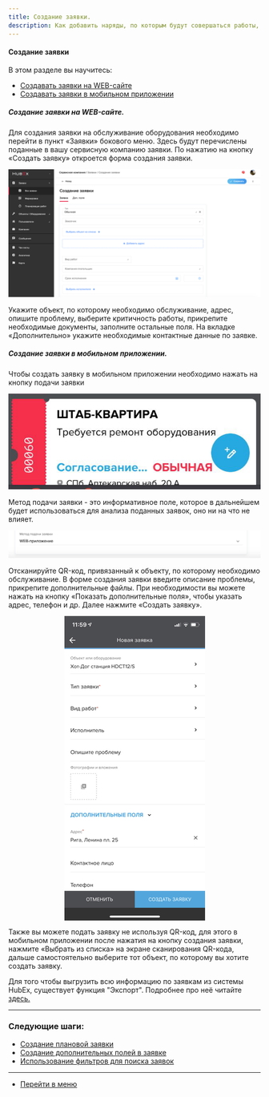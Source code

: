 ```yaml
---
title: Создание заявки.
description: Как добавить наряды, по которым будут совершаться работы, в систему HubEx?
---
```


<!-- Yandex.Metrika counter -->
<script type="text/javascript" >
   (function(m,e,t,r,i,k,a){m[i]=m[i]||function(){(m[i].a=m[i].a||[]).push(arguments)};
   m[i].l=1*new Date();k=e.createElement(t),a=e.getElementsByTagName(t)[0],k.async=1,k.src=r,a.parentNode.insertBefore(k,a)})
   (window, document, "script", "https://mc.yandex.ru/metrika/tag.js", "ym");
   ym('{{ site.yandex_metric }}', "init", {
        id:'{{ site.yandex_metric }}',
        clickmap:true,
        trackLinks:true,
        accurateTrackBounce:true,
        webvisor:true
   });
</script>
<noscript><div><img src="https://mc.yandex.ru/watch/'{{ site.yandex_metric }}'" style="position:absolute; left:-9999px;" alt="" /></div></noscript>
<!-- /Yandex.Metrika counter -->

#### Создание заявки
В этом разделе вы научитесь:
<html>
<meta charset="utf-8">
<title>Быстрый переход внутри документа</title>
<ul>
     <li><a href="#webticket">Создавать заявки на WEB-сайте</a></li>
     <li><a href="#mobticket">Создавать заявки в мобильном приложении</a></li>
</ul>
</html>

<h5 id="webticket">Создание заявки на WEB-сайте.</h5>
Для создания заявки на обслуживание оборудования необходимо перейти в пункт «Заявки» бокового меню. Здесь будут перечислены поданные в вашу сервисную компанию заявки. По нажатию на кнопку «Создать заявку» откроется форма создания заявки.

![tick1.png](/attachments/images/FAQ/USER/CreatingTicket/tick1.png)

Укажите объект, по которому необходимо обслуживание, адрес, опишите проблему, выберите критичность работы, прикрепите необходимые документы, заполните остальные поля. На вкладке «Дополнительно» укажите необходимые контактные данные по заявке.

<h5 id="mobticket">Создание заявки в мобильном приложении.</h5>
Чтобы создать заявку в мобильном приложении необходимо нажать на кнопку подачи заявки

![tick2.png](/attachments/images/FAQ/USER/CreatingTicket/tick2.png)

Метод подачи заявки - это информативное поле, которое в дальнейшем будет использоваться для анализа поданных заявок, оно ни на что не влияет.

![tick4.png](/attachments/images/FAQ/USER/CreatingTicket/tick4.png)

Отсканируйте QR-код, привязанный к объекту, по которому необходимо обслуживание. В форме создания заявки введите описание проблемы, прикрепите дополнительные файлы. При необходимости вы можете нажать на кнопку «Показать дополнительные поля», чтобы указать адрес, телефон и др. Далее нажмите «Создать заявку».

<div>
  <img  style="margin: 0 auto; display: block; max-width: 100%;" src="/attachments/images/FAQ/USER/CreatingTicket/tick3.jpg" />
</div>

Также вы можете подать заявку не используя QR-код, для этого в мобильном приложении после нажатия на кнопку создания заявки, нажмите «Выбрать из списка» на экране сканирования QR-кода, дальше самостоятельно выберите тот объект, по которому вы хотите создать заявку.


<p>Для того чтобы выгрузить всю информацию по заявкам из системы HubEx, существует функция "Экспорт". Подробнее про неё читайте <a href="https://wiki.hubex.ru/docs/FAQ/RU/user/Export.html#tickets"> здесь.</a></p>


___
### Следующие шаги:
- [Создание плановой заявки](./PlannedTickets.md)
- [Создание дополнительных полей в заявке](./AdditionalFields.md)
- [Использование фильтров для поиска заявок](./Filters.md)



___
- [Перейти в меню](http://wiki.hubex.ru)
